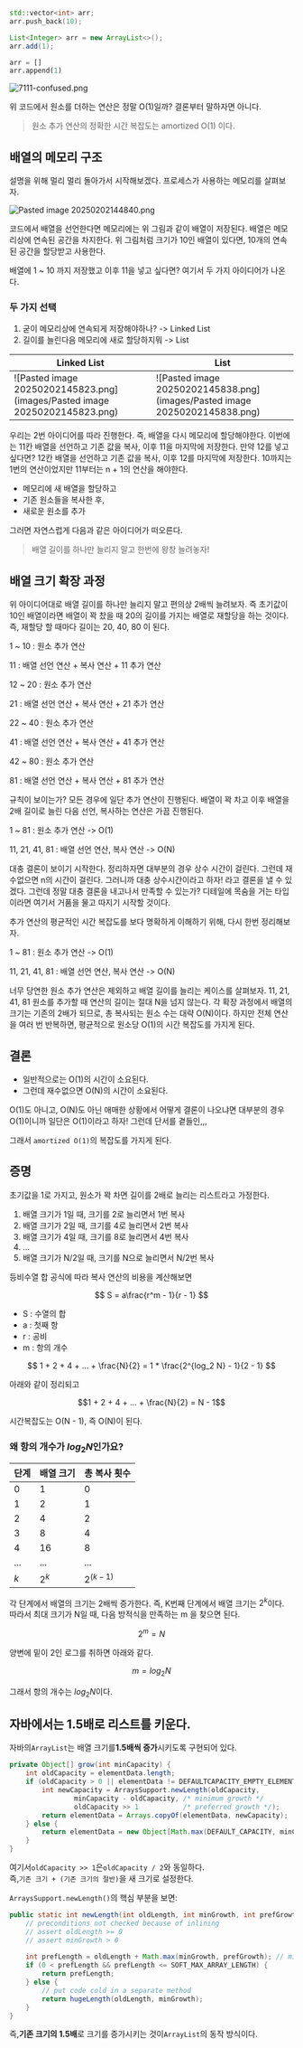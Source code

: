 ```cpp
std::vector<int> arr;
arr.push_back(10);
```

```java
List<Integer> arr = new ArrayList<>();
arr.add(1);
```

```python
arr = []
arr.append(1)
```

![7111-confused.png](images/7111-confused.png)

위 코드에서 원소를 더하는 연산은 정말 O(1)일까? 결론부터 말하자면 아니다.

> 원소 추가 연산의 정확한 시간 복잡도는 amortized O(1) 이다.

## 배열의 메모리 구조

설명을 위해 멀리 멀리 돌아가서 시작해보겠다. 프로세스가 사용하는 메모리를 살펴보자.

![Pasted image 20250202144840.png](images/Pasted%20image%2020250202144840.png)

코드에서 배열을 선언한다면 메모리에는 위 그림과 같이 배열이 저장된다. 배열은 메모리상에 연속된 공간을
차지한다. 위 그림처럼 크기가 10인 배열이 있다면, 10개의 연속된 공간을 할당받고 사용한다.

배열에 1 ~ 10 까지 저장했고 이후 11을 넣고 싶다면? 여기서 두 가지 아이디어가 나온다.

### 두 가지 선택

1. 굳이 메모리상에 연속되게 저장해야하나? -> Linked List
2. 길이를 늘린다음 메모리에 새로 할당하지뭐 -> List

| Linked List                                                                | List                                                                       |
|----------------------------------------------------------------------------|----------------------------------------------------------------------------|
| ![Pasted image 20250202145823.png](images/Pasted image 20250202145823.png) | ![Pasted image 20250202145838.png](images/Pasted image 20250202145838.png) |

우리는 2번 아이디어를 따라 진행한다. 즉, 배열을 다시 메모리에 할당해야한다. 이번에는 11칸 배열을
선언하고 기존 값을 복사, 이후 11을 마지막에 저장한다. 만약 12를 넣고 싶다면? 12칸 배열을 선언하고
기존 값을 복사, 이후 12를 마지막에 저장한다. 10까지는 1번의 연산이었지만 11부터는 n + 1의
연산을 해야한다.

- 메모리에 새 배열을 할당하고
- 기존 원소들을 복사한 후,
- 새로운 원소를 추가

그러면 자연스럽게 다음과 같은 아이디어가 떠오른다.

> 배열 길이를 하나만 늘리지 말고 한번에 왕창 늘려놓자!

## 배열 크기 확장 과정

위 아이디어대로 배열 길이를 하나만 늘리지 말고 편의상 2배씩 늘려보자. 즉 초기값이 10인 배열이라면
배열이 꽉 찼을 때 20의 길이를 가지는 배열로 재할당을 하는 것이다. 즉, 재할당 할 때마다 길이는 20,
40, 80 이 된다.

1 ~ 10 :  원소 추가 연산

11 : 배열 선언 연산 + 복사 연산 + 11 추가 연산

12 ~ 20 : 원소 추가 연산

21 : 배열 선언 연산 + 복사 연산 + 21 추가 연산

22 ~ 40 : 원소 추가 연산

41 : 배열 선언 연산 + 복사 연산 + 41 추가 연산

42 ~ 80 : 원소 추가 연산

81 : 배열 선언 연산 + 복사 연산 + 81 추가 연산

규칙이 보이는가? 모든 경우에 일단 추가 연산이 진행된다. 배열이 꽉 차고 이후 배열을 2배 길이로 늘린
다음 선언, 복사하는 연산은 가끔 진행된다.

1 ~ 81 : 원소 추가 연산 -> O(1)

11, 21, 41, 81 : 배열 선언 연산, 복사 연산 -> O(N)

대충 결론이 보이기 시작한다. 정리하자면 대부분의 경우 상수 시간이 걸린다. 그런데 재수없으면 n의 시간이
걸린다. 그러니까 대충 상수시간이라고 하자! 라고 결론을 낼 수 있겠다. 그런데 정말 대충 결론을 내고나서
만족할 수 있는가? 디테일에 목숨을 거는 타입이라면 여기서 거품을 물고 따지기 시작할 것이다.

추가 연산의 평균적인 시간 복잡도를 보다 명확하게 이해하기 위해, 다시 한번 정리해보자.

1 ~ 81 : 원소 추가 연산 -> O(1)

11, 21, 41, 81 : 배열 선언 연산, 복사 연산 -> O(N)

너무 당연한 원소 추가 연산은 제외하고 배열 길이를 늘리는 케이스를 살펴보자. 11, 21, 41, 81
원소를 추가할 때 연산의 길이는 절대 N을 넘지 않는다. 각 확장 과정에서 배열의 크기는 기존의 2배가
되므로, 총 복사되는 원소 수는 대략 O(N)이다. 하지만 전체 연산을 여러 번 반복하면, 평균적으로 원소당
O(1)의 시간 복잡도를 가지게 된다.

## 결론

- 일반적으로는 O(1)의 시간이 소요된다.
- 그런데 재수없으면 O(N)의 시간이 소요된다.

O(1)도 아니고, O(N)도 아닌 애매한 상황에서 어떻게 결론이 나오냐면 대부분의 경우 O(1)이니까
일단은 O(1)이라고 하자! 그런데 단서를 곁들인,,,

그래서 `amortized O(1)`의 복잡도를 가지게 된다.

## 증명

초기값을 1로 가지고, 원소가 꽉 차면 길이를 2배로 늘리는 리스트라고 가정한다.

1. 배열 크기가 1일 때, 크기를 2로 늘리면서 1번 복사
2. 배열 크기가 2일 때, 크기를 4로 늘리면서 2번 복사
3. 배열 크기가 4일 때, 크기를 8로 늘리면서 4번 복사
4. ...
5. 배열 크기가 N/2일 때, 크기를 N으로 늘리면서 N/2번 복사

등비수열 합 공식에 따라 복사 연산의 비용을 계산해보면

$$ S = a\frac{r^m - 1}{r - 1} $$

- S : 수열의 합
- a : 첫째 항
- r : 공비
- m : 항의 개수

$$ 1 + 2 + 4 + ... + \frac{N}{2} = 1 * \frac{2^{log_2 N} - 1}{2 - 1} $$

아래와 같이 정리되고

$$1 + 2 + 4 + ... + \frac{N}{2} = N - 1$$

시간복잡도는 O(N - 1), 즉 O(N)이 된다.

### 왜 항의 개수가 $log_2 N$인가요?

| 단계  | 배열 크기 | 총 복사 횟수       |
|-----|-------|---------------|
| 0   | 1     | 0             |
| 1   | 2     | 1             |
| 2   | 4     | 2             |
| 3   | 8     | 4             |
| 4   | 16    | 8             |
| ... | ...   | ...           |
| $k$ | $2^k$ | $2^{(k - 1)}$ |

각 단계에서 배열의 크기는 2배씩 증가한다. 즉, K번째 단계에서 배열 크기는 $2^k$이다. 따라서 최대
크기가 N일 때, 다음 방적식을 만족하는 m 을 찾으면 된다.

$$2^m = N$$

양변에 밑이 2인 로그를 취하면 아래와 같다.

$$m = log_2 N$$

그래서 항의 개수는  $log_2 N$이다.

## 자바에서는 1.5배로 리스트를 키운다.

자바의`ArrayList`는 배열 크기를**1.5배씩 증가**시키도록 구현되어 있다.

```java
private Object[] grow(int minCapacity) {  
    int oldCapacity = elementData.length;  
    if (oldCapacity > 0 || elementData != DEFAULTCAPACITY_EMPTY_ELEMENTDATA) {  
        int newCapacity = ArraysSupport.newLength(oldCapacity,  
                minCapacity - oldCapacity, /* minimum growth */  
                oldCapacity >> 1           /* preferred growth */);  
        return elementData = Arrays.copyOf(elementData, newCapacity);  
    } else {  
        return elementData = new Object[Math.max(DEFAULT_CAPACITY, minCapacity)];  
    }  
}
```

여기서`oldCapacity >> 1`은`oldCapacity / 2`와 동일하다.  
즉,`기존 크기 + (기존 크기의 절반)`을 새 크기로 설정한다.

`ArraysSupport.newLength()`의 핵심 부분을 보면:

```java
public static int newLength(int oldLength, int minGrowth, int prefGrowth) {  
    // preconditions not checked because of inlining  
    // assert oldLength >= 0  
    // assert minGrowth > 0  
  
    int prefLength = oldLength + Math.max(minGrowth, prefGrowth); // might overflow  
    if (0 < prefLength && prefLength <= SOFT_MAX_ARRAY_LENGTH) {  
        return prefLength;  
    } else {  
        // put code cold in a separate method  
        return hugeLength(oldLength, minGrowth);  
    }  
}
```

즉,**기존 크기의 1.5배**로 크기를 증가시키는 것이`ArrayList`의 동작 방식이다.